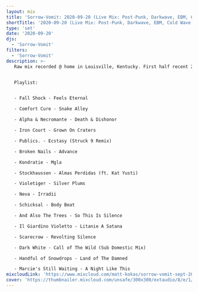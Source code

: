```yaml
---
layout: mix
title: 'Sorrow-Vomit: 2020-09-20 (Live Mix: Post-Punk, Darkwave, EBM, Cold Wave, Synth, Goth)'
shortTitle: '2020-09-20 (Live Mix: Post-Punk, Darkwave, EBM, Cold Wave, Synth, Goth)'
type: 'set'
date: '2020-09-20'
djs:
  - 'Sorrow-Vomit'
filters:
  - 'Sorrow-Vomit'
description: >-
   Raw mix recorded @ home in Louisville, Kentucky. First half recent 2020 releases, second half 1980s cold gems.


   Playlist:


   - Fall Shock - Feels Eternal

   - Comfort Cure - Snake Alley

   - Alpha & Necromante - Death & Dishonor

   - Iron Court - Grown On Craters

   - Publics. - Ecstasy (Struck 9 Remix)

   - Broken Nails - Advance

   - Kondratie - Mgla

   - Stockhaussen - Almas Perdidas (ft. Kat Yusti)

   - Violetiger - Silver Plums

   - Neva - Irradii

   - Schicksal - Body Beat

   - And Also The Trees - So This Is Silence

   - Il Giardino Violetto - Litanie A Satana

   - Scarecrow - Revolting Silence

   - Dark White - Call of The Wild (Sub Domestic Mix)

   - Handful of Snowdrops - Land of The Damned

   - Marcie's Still Waiting - A Night Like This
mixcloudLink: 'https://www.mixcloud.com/matt-kokas/sorrow-vomit-sept-20-2020-mix'
cover: 'https://thumbnailer.mixcloud.com/unsafe/300x300/extaudio/8/e/1/a/2326-245b-4b03-8591-c71fbd11dcfa'
---
```

